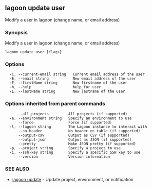 ## lagoon update user

Modify a user in lagoon (change name, or email address)

### Synopsis

Modify a user in lagoon (change name, or email address)

```
lagoon update user [flags]
```

### Options

```
  -C, --current-email string   Current email address of the user
  -E, --email string           New email address of the user
  -F, --firstName string       New firstname of the user
  -h, --help                   help for user
  -L, --lastName string        New lastname of the user
```

### Options inherited from parent commands

```
      --all-projects         All projects (if supported)
  -e, --environment string   Specify an environment to use
      --force                Force (if supported)
  -l, --lagoon string        The Lagoon instance to interact with
      --no-header            No header on table (if supported)
      --output-csv           Output as CSV (if supported)
      --output-json          Output as JSON (if supported)
      --pretty               Make JSON pretty (if supported)
  -p, --project string       Specify a project to use
  -i, --ssh-key string       Specify a specific SSH key to use
      --version              Version information
```

### SEE ALSO

* [lagoon update](lagoon_update.md)	 - Update project, environment, or notification

